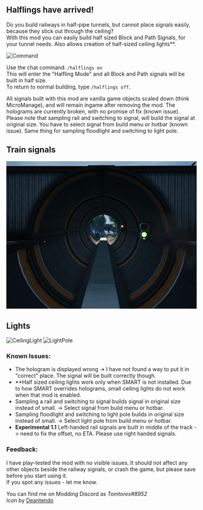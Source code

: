 ## Halflings have arrived!

Do you build railways in half-pipe tunnels, but cannot place signals easily, because they stick out through the ceiling?  
With this mod you can easily build half sized Block and Path Signals, for your tunnel needs.
Also allows creation of half-sized ceiling lights**.

![Command](https://raw.githubusercontent.com/Tomtores/Satisfactory/blob/main/Halflings/SiteDocs/signalsenabled.png)

Use the chat command: `/halflings on`  
This will enter the "Halfling Mode" and all Block and Path signals will be built in half size.  
To return to normal building, type `/halflings off`.

All signals built with this mod are vanilla game objects scaled down (think MicroManage), and will remain ingame after removing the mod.
The holograms are currently broken, with no promise of fix (known issue).
Please note that sampling rail and switching to signal, will build the signal at original size. You have to select signal from build menu or hotbar (known issue). Same thing for sampling floodlight and switching to light pole.

## Train signals

![Tunnel](https://raw.githubusercontent.com/Tomtores/Satisfactory/3cf93da0e84c3f390719a468ab5e3cd53ff43566/SignalsPromo.png)

## Lights

![CeilingLight](https://raw.githubusercontent.com/Tomtores/Satisfactory/blob/main/Halflings/SiteDocs/ceiling_light.png)
![LightPole](https://raw.githubusercontent.com/Tomtores/Satisfactory/blob/main/Halflings/SiteDocs/light_pole.png)

### Known Issues:
- The hologram is displayed wrong -> I have not found a way to put it in "correct" place. The signal will be built correctly though.
- **Half sized ceiling lights work only when SMART is not installed. Due to how SMART overrides holograms, small ceiling lights do not work when that mod is enabled.
- Sampling a rail and switching to signal builds signal in original size instead of small. -> Select signal from build menu or hotbar.
- Sampling floodlight and switching to light pole builds in original size instead of small. -> Select light pole from build menu or hotbar.
- **Experimental 1.1** Left-handed rail signals are built in middle of the track -> need to fix the offset, no ETA. Please use right handed signals.

### Feedback:
I have play-tested the mod with no visible issues.
It should not affect any other objects beside the railway signals, or crash the game, but please save before you start using it.  
If you spot any issues - let me know.

You can find me on Modding Discord as _Tomtores#8952_   
Icon by [Deantendo](https://ficsit.app/guide/5wQHZbwjYA2nJe)